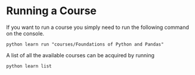 

# Running a Course
If you want to run a course you simply need to run the following command on the console.
```
python learn run "courses/Foundations of Python and Pandas"
```
A list of all the available courses can be acquired by running
```
python learn list
```


